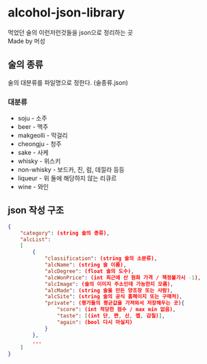 # alcohol-json-library

먹었던 술의 이런저런것들을 json으로 정리하는 곳  
Made by 머성

## 술의 종류

술의 대분류를 파일명으로 정한다. (술종류.json)

### 대분류

* soju - 소주
* beer - 맥주
* makgeolli - 막걸리
* cheongju - 청주
* sake - 사케
* whisky - 위스키
* non-whisky - 보드카, 진, 럼, 데낄라 등등
* liqueur - 위 둘에 해당하지 않는 리큐르
* wine - 와인

## json 작성 구조

```json
{
    "category": (string 술의 종류),
    "alcList":
    [
        {
            "classification": (string 술의 소분류),
            "alcName": (string 술 이름),
            "alcDegree": (float 술의 도수),
            "alcWonPrice": (int 최근에 산 원화 가격 / 책정불가시 -1),
            "alcImage": (술의 이미지 주소인데 가능한지 모름),
            "alcMade": (string 술을 만든 양조장 또는 사람),
            "alcSite": (string 술의 공식 홈페이지 또는 구매처),
            "private": (평가들의 평균값을 가져와서 저장해두는 곳){
                "score": (int 적당한 점수 / max min 없음),
                "taste": [(int 단, 짠, 신, 맵, 감칠)],
                "again": (bool 다시 마실지)
            }
        },
        ...
    ]
}
```